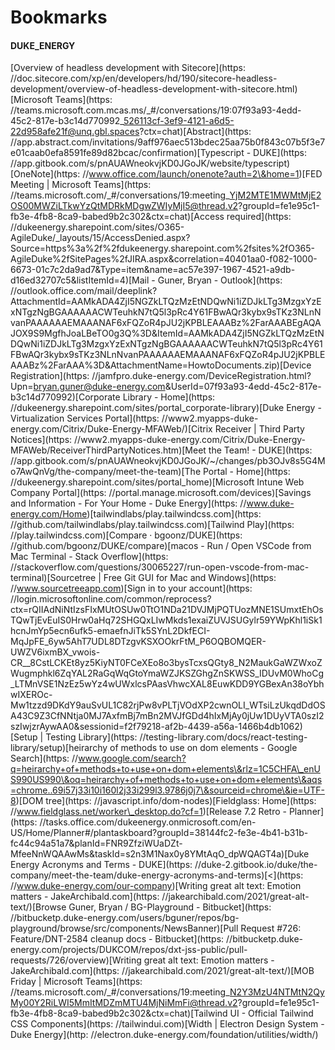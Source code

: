 # Bookmarks

#### DUKE_ENERGY

[Overview of headless development with Sitecore](https:
//doc.sitecore.com/xp/en/developers/hd/190/sitecore-headless-development/overview-of-headless-development-with-sitecore.html)[Microsoft Teams](https:
//teams.microsoft.com.mcas.ms/\_#/conversations/19:07f93a93-4edd-45c2-817e-b3c14d770992\_526113cf-3ef9-4121-a6d5-22d958afe21f@unq.gbl.spaces?ctx=chat)[Abstract](https:
//app.abstract.com/invitations/9aff976aec513bdec25aa75b0f843c07b5f3e7e01caab0efa8591fe89d82bcac/confirmation)[Typescript - DUKE](https:
//app.gitbook.com/s/pnAUAWneokvjKD0JGoJK/website/typescript)[OneNote](https:
//www.office.com/launch/onenote?auth=2\&home=1)[FED Meeting | Microsoft Teams](https:
//teams.microsoft.com/\_#/conversations/19:meeting\_YjM2MTE1MWMtMjE2OS00MWZiLTkwYzQtMDRkMDgwZWIyMjI5@thread.v2?groupId=fe1e95c1-fb3e-4fb8-8ca9-babed9b2c302\&ctx=chat)[Access required](https:
//dukeenergy.sharepoint.com/sites/O365-AgileDuke/\_layouts/15/AccessDenied.aspx?Source=https%3a%2f%2fdukeenergy.sharepoint.com%2fsites%2fO365-AgileDuke%2fSitePages%2fJIRA.aspx\&correlation=40401aa0-f082-1000-6673-01c7c2da9ad7\&Type=item\&name=ac57e397-1967-4521-a9db-d16ed32707c5\&listItemId=4)[Mail - Guner, Bryan - Outlook](https:
//outlook.office.com/mail/deeplink?AttachmentId=AAMkADA4ZjI5NGZkLTQzMzEtNDQwNi1iZDJkLTg3MzgxYzExNTgzNgBGAAAAAACWTeuhkN7tQ5l3pRc4Y61FBwAQr3kybx9sTKz3NLnNvanPAAAAAAEMAAANAF6xFQZoR4pJU2jKPBLEAAABz%2FarAAABEgAQAJOX9S9MgfhJoaLBeTO0g3Q%3D\&ItemId=AAMkADA4ZjI5NGZkLTQzMzEtNDQwNi1iZDJkLTg3MzgxYzExNTgzNgBGAAAAAACWTeuhkN7tQ5l3pRc4Y61FBwAQr3kybx9sTKz3NLnNvanPAAAAAAEMAAANAF6xFQZoR4pJU2jKPBLEAAABz%2FarAAA%3D\&AttachmentName=HowtoDocuments.zip)[Device Registration](https:
//jamfpro.duke-energy.com/DeviceRegistration.html?Upn=bryan.guner@duke-energy.com\&UserId=07f93a93-4edd-45c2-817e-b3c14d770992)[Corporate Library - Home](https:
//dukeenergy.sharepoint.com/sites/portal_corporate-library)[Duke Energy - Virtualization Services Portal](https:
//www2.myapps-duke-energy.com/Citrix/Duke-Energy-MFAWeb/)[Citrix Receiver | Third Party Notices](https:
//www2.myapps-duke-energy.com/Citrix/Duke-Energy-MFAWeb/ReceiverThirdPartyNotices.htm)[Meet the Team! - DUKE](https:
//app.gitbook.com/s/pnAUAWneokvjKD0JGoJK/\~/changes/pb3OJv8s5G4Mo7AwQnVg/the-company/meet-the-team)[The Portal - Home](https:
//dukeenergy.sharepoint.com/sites/portal_home)[Microsoft Intune Web Company Portal](https:
//portal.manage.microsoft.com/devices)[Savings and Information - For Your Home - Duke Energy](https:
//www.duke-energy.com/Home)[tailwindlabs/play.tailwindcss.com](https:
//github.com/tailwindlabs/play.tailwindcss.com)[Tailwind Play](https:
//play.tailwindcss.com)[Compare · bgoonz/DUKE](https:
//github.com/bgoonz/DUKE/compare)[macos - Run / Open VSCode from Mac Terminal - Stack Overflow](https:
//stackoverflow.com/questions/30065227/run-open-vscode-from-mac-terminal)[Sourcetree | Free Git GUI for Mac and Windows](https:
//www.sourcetreeapp.com)[Sign in to your account](https:
//login.microsoftonline.com/common/reprocess?ctx=rQIIAdNiNtIzsFIxMUtOSUw0TtO1NDa21DVJMjPQTUozMNE1SUmxtEhOsTQwTjEvEuIS0Hrw0aHq72SHGQxLIwMkds1exaiZUVJSUGylr59YWpKhl1iSk1hcnJmYp5ecn6ufk5-emaefnJiTk5SYnL2DkfECI-MqJpFE_6yw5AhT7UDL8DTzgvKSXOOkrFtM_P6OQBOMQER-UWZV6ixmBX_vwois-CR\_\_8CstLCKEt8yz5KiyNT0FCeXEo8o3bysTcxsQGty8_N2MaukGaWZWxoZWugmphkl6ZqYAL2RaGqWqGtoYmaWZJKSZGhgZnSKWSS_IDUvM0WhoCg_LTMnVSE1NzEz5wYz4wUWxlcsPAasVhwcXAL8EuwKDD9YGBexAn38oYbhwIXEROc-Mw1tzzd9DKdY9auSvUL1C82rjPw8vPLTjVOdXP2cwnOLI_WTsiLzUkqdDdOSA43C9Z3CfNNtja0MJ7AxfmBj7mBn2MVJfGDd4hIxMjAy0jUw1DUyVTA0szI2szIwjzrAywAA0\&sessionid=f2f79218-af2b-4439-a56a-1466b4db1062)[Setup | Testing Library](https:
//testing-library.com/docs/react-testing-library/setup)[heirarchy of methods to use on dom elements - Google Search](https:
//www.google.com/search?q=heirarchy+of+methods+to+use+on+dom+elements\&rlz=1C5CHFA\_enUS990US990\&oq=heirarchy+of+methods+to+use+on+dom+elements\&aqs=chrome..69i57j33i10i160l2j33i299l3.9786j0j7\&sourceid=chrome\&ie=UTF-8)[DOM tree](https:
//javascript.info/dom-nodes)[Fieldglass: Home](https:
//www.fieldglass.net/worker\_desktop.do?cf=1)[Release 7.2 Retro - Planner](https:
//tasks.office.com/dukeenergy.onmicrosoft.com/en-US/Home/Planner#/plantaskboard?groupId=38144fc2-fe3e-4b41-b31b-fc44c94a51a7\&planId=FNR9ZfziWUaDZt-MfeeNnWQAAwMs\&taskId=s2n3M1Nax0y8YMtAqO_dpWQAGT4a)[Duke Energy Acronyms and Terms - DUKE](https:
//duke-2.gitbook.io/duke/the-company/meet-the-team/duke-energy-acronyms-and-terms)[<](https:
//www.duke-energy.com/our-company)[Writing great alt text: Emotion matters - JakeArchibald.com](https:
//jakearchibald.com/2021/great-alt-text/)[Browse Guner, Bryan / BG-Playground - Bitbucket](https:
//bitbucketp.duke-energy.com/users/bguner/repos/bg-playground/browse/src/components/NewsBanner)[Pull Request #726: Feature/DNT-2584 cleanup docs - Bitbucket](https:
//bitbucketp.duke-energy.com/projects/DUKCOM/repos/dxt-jss-public/pull-requests/726/overview)[Writing great alt text: Emotion matters - JakeArchibald.com](https:
//jakearchibald.com/2021/great-alt-text/)[MOB Friday | Microsoft Teams](https:
//teams.microsoft.com/\_#/conversations/19:meeting\_N2Y3MzU4NTMtN2QyMy00Y2RiLWI5MmItMDZmMTU4MjNiMmFi@thread.v2?groupId=fe1e95c1-fb3e-4fb8-8ca9-babed9b2c302\&ctx=chat)[Tailwind UI - Official Tailwind CSS Components](https:
//tailwindui.com)[Width | Electron Design System - Duke Energy](http:
//electron.duke-energy.com/foundation/utilities/width/)
